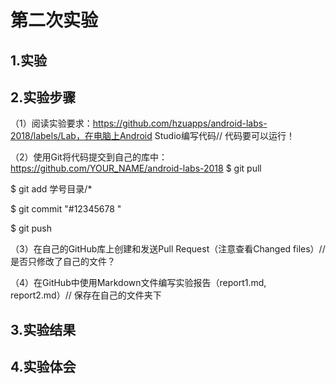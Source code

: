 # 第二次实验
## 1.实验

## 2.实验步骤
（1）阅读实验要求：https://github.com/hzuapps/android-labs-2018/labels/Lab，在电脑上Android Studio编写代码// 代码要可以运行！

（2）使用Git将代码提交到自己的库中：https://github.com/YOUR_NAME/android-labs-2018
$ git pull

$ git add 学号目录/*

$ git commit "#12345678 "

$ git push

（3）在自己的GitHub库上创建和发送Pull Request（注意查看Changed files）// 是否只修改了自己的文件？

（4）在GitHub中使用Markdown文件编写实验报告（report1.md, report2.md）// 保存在自己的文件夹下

## 3.实验结果

## 4.实验体会
